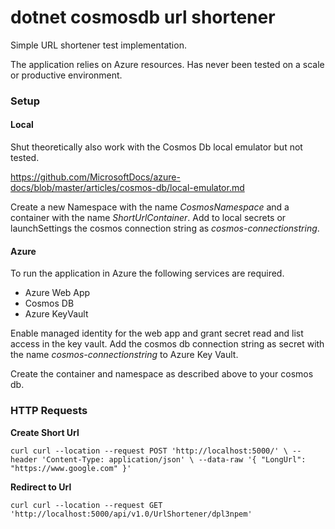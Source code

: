 # dotnet cosmosdb url shortener
Simple URL shortener test implementation.

The application relies on Azure resources.
Has never been tested on a scale or productive environment.

### Setup
#### Local
Shut theoretically also work with the Cosmos Db local emulator but not tested.

https://github.com/MicrosoftDocs/azure-docs/blob/master/articles/cosmos-db/local-emulator.md

Create a new Namespace with the name _CosmosNamespace_ and a container with the name _ShortUrlContainer_.
Add to local secrets or launchSettings the cosmos connection string as _cosmos-connectionstring_.

#### Azure
To run the application in Azure the following services are required.

- Azure Web App 
- Cosmos DB
- Azure KeyVault

Enable managed identity for the web app and grant secret read and list access in the key vault.
Add the cosmos db connection string as secret with the name _cosmos-connectionstring_ to Azure Key Vault.

Create the container and namespace as described above to your cosmos db.
### HTTP Requests
**Create Short Url**

``curl
curl --location --request POST 'http://localhost:5000/' \
--header 'Content-Type: application/json' \
--data-raw '{
"LongUrl": "https://www.google.com"
}'
``

**Redirect to Url**

``curl
curl --location --request GET 'http://localhost:5000/api/v1.0/UrlShortener/dpl3npem'
``

